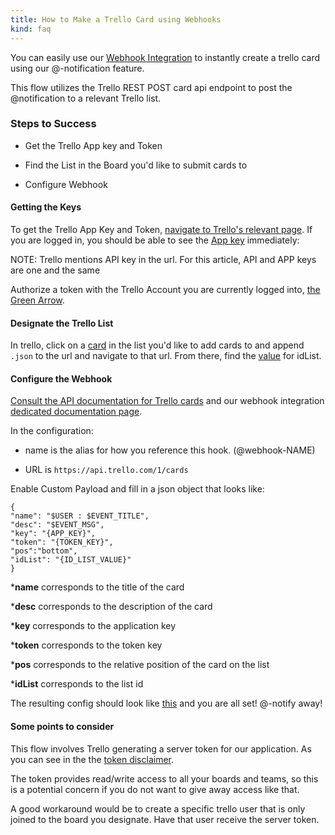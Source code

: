 ```yaml
---
title: How to Make a Trello Card using Webhooks
kind: faq
---
```


You can easily use our [Webhook Integration][1] to instantly create a trello card using our @-notification feature.

This flow utilizes the Trello REST POST card api endpoint to post the @notification to a relevant Trello list.

### Steps to Success

* Get the Trello App key and Token

* Find the List in the Board you'd like to submit cards to

* Configure Webhook

#### Getting the Keys

To get the Trello App Key and Token, [navigate to Trello's relevant page][2]. If you are logged in, you should be able to see the [App key][3] immediately:

NOTE: Trello mentions API key in the url. For this article, API and APP keys are one and the same

Authorize a token with the Trello Account you are currently logged into, [the Green Arrow][3].

#### Designate the Trello List

In trello, click on a [card][4] in the list you'd like to add cards to and append `.json` to the url and navigate to that url.
From there, find the [value][5] for idList.

#### Configure the Webhook

[Consult the API documentation for Trello cards][6] and our webhook integration [dedicated documentation page][1].

In the configuration:

* name is the alias for how you reference this hook. (@webhook-NAME)

* URL is `https://api.trello.com/1/cards`

Enable Custom Payload and fill in a json object that looks like:
```
{
"name": "$USER : $EVENT_TITLE",
"desc": "$EVENT_MSG",
"key": "{APP_KEY}",
"token": "{TOKEN_KEY}",
"pos":"bottom",
"idList": "{ID_LIST_VALUE}"
}
```

*__name__ corresponds to the title of the card

*__desc__ corresponds to the description of the card

*__key__ corresponds to the application key

*__token__ corresponds to the token key

*__pos__ corresponds to the relative position of the card on the list

*__idList__ corresponds to the list id

The resulting config should look like [this][7] and you are all set! @-notify away!

#### Some points to consider

This flow involves Trello generating a server token for our application. As you can see in the the [token disclaimer][8].

The token provides read/write access to all your boards and teams, so this is a potential concern if you do not want to give away access like that.

A good workaround would be to create a specific trello user that is only joined to the board you designate. Have that user receive the server token.

[1]: https://app.datadoghq.com/account/settings#integrations/webhooks
[2]: https://trello.com/app-key
[3]: https://cl.ly/2A40141c0p2Z
[4]: https://cl.ly/0F3u1U3H0q3c
[5]: https://cl.ly/0R2n1A0V280s
[6]: https://developers.trello.com/reference/#cards
[7]: https://cl.ly/260U152G3h09
[8]: https://cl.ly/380G120f0W0R
